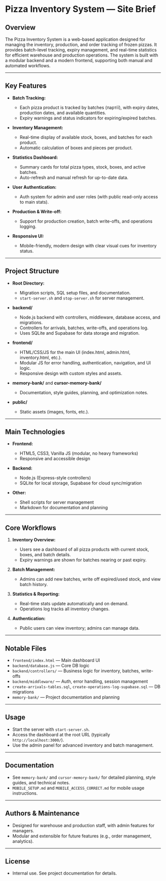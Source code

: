 # Pizza Inventory System — Site Brief

## Overview

The Pizza Inventory System is a web-based application designed for managing the inventory, production, and order tracking of frozen pizzas. It provides batch-level tracking, expiry management, and real-time statistics for efficient warehouse and production operations. The system is built with a modular backend and a modern frontend, supporting both manual and automated workflows.

---

## Key Features

- **Batch Tracking:**
  - Each pizza product is tracked by batches (партії), with expiry dates, production dates, and available quantities.
  - Expiry warnings and status indicators for expiring/expired batches.

- **Inventory Management:**
  - Real-time display of available stock, boxes, and batches for each product.
  - Automatic calculation of boxes and pieces per product.

- **Statistics Dashboard:**
  - Summary cards for total pizza types, stock, boxes, and active batches.
  - Auto-refresh and manual refresh for up-to-date data.

- **User Authentication:**
  - Auth system for admin and user roles (with public read-only access to main stats).

- **Production & Write-off:**
  - Support for production creation, batch write-offs, and operations logging.

- **Responsive UI:**
  - Mobile-friendly, modern design with clear visual cues for inventory status.

---

## Project Structure

- **Root Directory:**
  - Migration scripts, SQL setup files, and documentation.
  - `start-server.sh` and `stop-server.sh` for server management.

- **backend/**
  - Node.js backend with controllers, middleware, database access, and migrations.
  - Controllers for arrivals, batches, write-offs, and operations log.
  - Uses SQLite and Supabase for data storage and migration.

- **frontend/**
  - HTML/CSS/JS for the main UI (index.html, admin.html, inventory.html, etc.).
  - Modular JS for error handling, authentication, navigation, and UI logic.
  - Responsive design with custom styles and assets.

- **memory-bank/** and **cursor-memory-bank/**
  - Documentation, style guides, planning, and optimization notes.

- **public/**
  - Static assets (images, fonts, etc.).

---

## Main Technologies

- **Frontend:**
  - HTML5, CSS3, Vanilla JS (modular, no heavy frameworks)
  - Responsive and accessible design

- **Backend:**
  - Node.js (Express-style controllers)
  - SQLite for local storage, Supabase for cloud sync/migration

- **Other:**
  - Shell scripts for server management
  - Markdown for documentation and planning

---

## Core Workflows

1. **Inventory Overview:**
   - Users see a dashboard of all pizza products with current stock, boxes, and batch details.
   - Expiry warnings are shown for batches nearing or past expiry.

2. **Batch Management:**
   - Admins can add new batches, write off expired/used stock, and view batch history.

3. **Statistics & Reporting:**
   - Real-time stats update automatically and on demand.
   - Operations log tracks all inventory changes.

4. **Authentication:**
   - Public users can view inventory; admins can manage data.

---

## Notable Files

- `frontend/index.html` — Main dashboard UI
- `backend/database.js` — Core DB logic
- `backend/controllers/` — Business logic for inventory, batches, write-offs
- `backend/middleware/` — Auth, error handling, session management
- `create-arrivals-tables.sql`, `create-operations-log-supabase.sql` — DB migrations
- `memory-bank/` — Project documentation and planning

---

## Usage

- Start the server with `start-server.sh`.
- Access the dashboard at the root URL (typically `http://localhost:3000/`).
- Use the admin panel for advanced inventory and batch management.

---

## Documentation

- See `memory-bank/` and `cursor-memory-bank/` for detailed planning, style guides, and technical notes.
- `MOBILE_SETUP.md` and `MOBILE_ACCESS_CORRECT.md` for mobile usage instructions.

---

## Authors & Maintenance

- Designed for warehouse and production staff, with admin features for managers.
- Modular and extensible for future features (e.g., order management, analytics).

---

## License

- Internal use. See project documentation for details.
